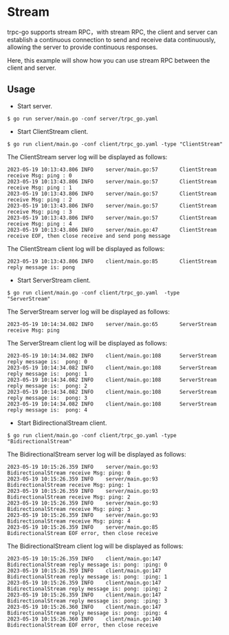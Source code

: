# Stream
trpc-go supports stream RPC，with stream RPC, the client and server can establish a continuous connection to send and receive data continuously, allowing the server to provide continuous responses.

Here, this example will show how you can use stream RPC between the client and server.
## Usage

* Start server.
```shell
$ go run server/main.go -conf server/trpc_go.yaml 
```

* Start ClientStream client.
```shell
$ go run client/main.go -conf client/trpc_go.yaml -type "ClientStream"
```

The ClientStream server log will be displayed as follows:
```shell
2023-05-19 10:13:43.806 INFO    server/main.go:57       ClientStream receive Msg: ping : 0
2023-05-19 10:13:43.806 INFO    server/main.go:57       ClientStream receive Msg: ping : 1
2023-05-19 10:13:43.806 INFO    server/main.go:57       ClientStream receive Msg: ping : 2
2023-05-19 10:13:43.806 INFO    server/main.go:57       ClientStream receive Msg: ping : 3
2023-05-19 10:13:43.806 INFO    server/main.go:57       ClientStream receive Msg: ping : 4
2023-05-19 10:13:43.806 INFO    server/main.go:47       ClientStream receive EOF, then close receive and send pong message
```

The ClientStream client log will be displayed as follows:
```shell
2023-05-19 10:13:43.806 INFO    client/main.go:85       ClientStream reply message is: pong
```

* Start ServerStream client.
```shell
$ go run client/main.go -conf client/trpc_go.yaml  -type "ServerStream"
```

The ServerStream server log will be displayed as follows:
```shell
2023-05-19 10:14:34.082 INFO    server/main.go:65       ServerStream receive Msg: ping
```

The ServerStream client log will be displayed as follows:
```shell
2023-05-19 10:14:34.082 INFO    client/main.go:108      ServerStream reply message is:  pong: 0
2023-05-19 10:14:34.082 INFO    client/main.go:108      ServerStream reply message is:  pong: 1
2023-05-19 10:14:34.082 INFO    client/main.go:108      ServerStream reply message is:  pong: 2
2023-05-19 10:14:34.082 INFO    client/main.go:108      ServerStream reply message is:  pong: 3
2023-05-19 10:14:34.082 INFO    client/main.go:108      ServerStream reply message is:  pong: 4
```


* Start BidirectionalStream client.
```shell
$ go run client/main.go -conf client/trpc_go.yaml -type "BidirectionalStream"
```

The BidirectionalStream server log will be displayed as follows:
```shell
2023-05-19 10:15:26.359 INFO    server/main.go:93       BidirectionalStream receive Msg: ping: 0
2023-05-19 10:15:26.359 INFO    server/main.go:93       BidirectionalStream receive Msg: ping: 1
2023-05-19 10:15:26.359 INFO    server/main.go:93       BidirectionalStream receive Msg: ping: 2
2023-05-19 10:15:26.359 INFO    server/main.go:93       BidirectionalStream receive Msg: ping: 3
2023-05-19 10:15:26.359 INFO    server/main.go:93       BidirectionalStream receive Msg: ping: 4
2023-05-19 10:15:26.359 INFO    server/main.go:85       BidirectionalStream EOF error, then close receive
```

The BidirectionalStream client log will be displayed as follows:
```shell
2023-05-19 10:15:26.359 INFO    client/main.go:147      BidirectionalStream reply message is: pong: :ping: 0
2023-05-19 10:15:26.359 INFO    client/main.go:147      BidirectionalStream reply message is: pong: :ping: 1
2023-05-19 10:15:26.359 INFO    client/main.go:147      BidirectionalStream reply message is: pong: :ping: 2
2023-05-19 10:15:26.359 INFO    client/main.go:147      BidirectionalStream reply message is: pong: :ping: 3
2023-05-19 10:15:26.360 INFO    client/main.go:147      BidirectionalStream reply message is: pong: :ping: 4
2023-05-19 10:15:26.360 INFO    client/main.go:140      BidirectionalStream EOF error, then close receive
```
